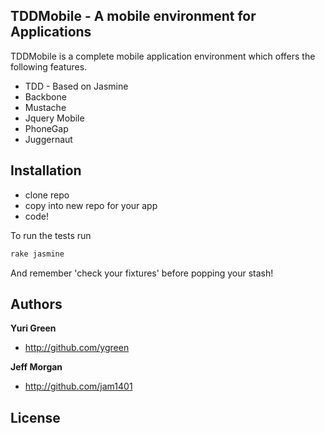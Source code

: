 ## TDDMobile - A mobile environment for Applications

TDDMobile is a complete mobile application environment which offers the following features.

+ TDD - Based on Jasmine
+ Backbone
+ Mustache
+ Jquery Mobile
+ PhoneGap
+ Juggernaut

## Installation

+ clone repo
+ copy into new repo for your app
+ code!

To run the tests run

```js
rake jasmine
```

And remember 'check your fixtures' before popping your stash!

## Authors

**Yuri Green**

+ http://github.com/ygreen

**Jeff Morgan**

+ http://github.com/jam1401

## License